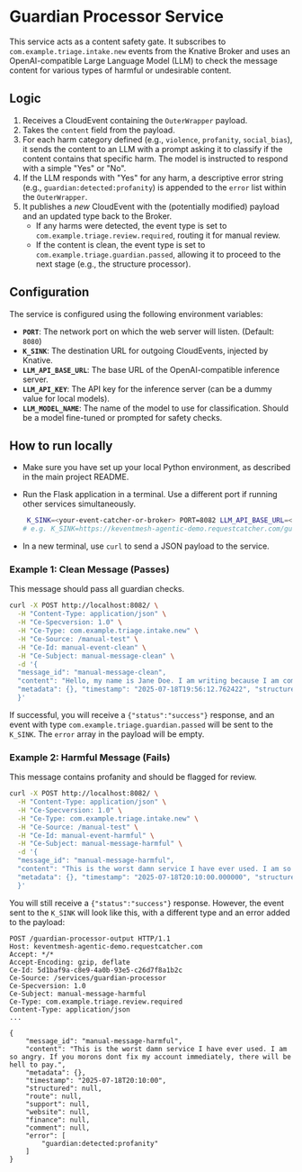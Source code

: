 # Guardian Processor Service

This service acts as a content safety gate. It subscribes to `com.example.triage.intake.new` events from the Knative Broker and uses an OpenAI-compatible Large Language Model (LLM) to check the message content for various types of harmful or undesirable content.

## Logic

1.  Receives a CloudEvent containing the `OuterWrapper` payload.
2.  Takes the `content` field from the payload.
3.  For each harm category defined (e.g., `violence`, `profanity`, `social_bias`), it sends the content to an LLM with a prompt asking it to classify if the content contains that specific harm. The model is instructed to respond with a simple "Yes" or "No".
4.  If the LLM responds with "Yes" for any harm, a descriptive error string (e.g., `guardian:detected:profanity`) is appended to the `error` list within the `OuterWrapper`.
5.  It publishes a *new* CloudEvent with the (potentially modified) payload and an updated type back to the Broker.
    *   If any harms were detected, the event type is set to `com.example.triage.review.required`, routing it for manual review.
    *   If the content is clean, the event type is set to `com.example.triage.guardian.passed`, allowing it to proceed to the next stage (e.g., the structure processor).

## Configuration

The service is configured using the following environment variables:

-   **`PORT`**: The network port on which the web server will listen. (Default: `8080`)
-   **`K_SINK`**: The destination URL for outgoing CloudEvents, injected by Knative.
-   **`LLM_API_BASE_URL`**: The base URL of the OpenAI-compatible inference server.
-   **`LLM_API_KEY`**: The API key for the inference server (can be a dummy value for local models).
-   **`LLM_MODEL_NAME`**: The name of the model to use for classification. Should be a model fine-tuned or prompted for safety checks.

## How to run locally

-   Make sure you have set up your local Python environment, as described in the main project README.

-   Run the Flask application in a terminal. Use a different port if running other services simultaneously.
    ```bash
     K_SINK=<your-event-catcher-or-broker> PORT=8082 LLM_API_BASE_URL=<your-LLM-server> LLM_API_KEY=<your-LLM-api-key> LLM_MODEL_NAME=<your-guardian-model-name> python guardian-processor.py
    # e.g. K_SINK=https://keventmesh-agentic-demo.requestcatcher.com/guardian-processor-output PORT=8082 LLM_API_BASE_URL="http://localhost:11434/v1" LLM_API_KEY="not-needed" LLM_MODEL_NAME="granite3-guardian:8b-fp16" python guardian-processor.py
    ```

-   In a new terminal, use `curl` to send a JSON payload to the service.

### Example 1: Clean Message (Passes)

This message should pass all guardian checks.

```bash
curl -X POST http://localhost:8082/ \
  -H "Content-Type: application/json" \
  -H "Ce-Specversion: 1.0" \
  -H "Ce-Type: com.example.triage.intake.new" \
  -H "Ce-Source: /manual-test" \
  -H "Ce-Id: manual-event-clean" \
  -H "Ce-Subject: manual-message-clean" \
  -d '{
  "message_id": "manual-message-clean",
  "content": "Hello, my name is Jane Doe. I am writing because I am completely locked out of my account for the Gizmo-X product. My email is jane.doe@example.com.",
  "metadata": {}, "timestamp": "2025-07-18T19:56:12.762422", "structured": null, "route": null, "support": null, "website": null, "finance": null, "comment": null, "error": []
  }'
```

If successful, you will receive a `{"status":"success"}` response, and an event with type `com.example.triage.guardian.passed` will be sent to the `K_SINK`. The `error` array in the payload will be empty.

### Example 2: Harmful Message (Fails)

This message contains profanity and should be flagged for review.

```bash
curl -X POST http://localhost:8082/ \
  -H "Content-Type: application/json" \
  -H "Ce-Specversion: 1.0" \
  -H "Ce-Type: com.example.triage.intake.new" \
  -H "Ce-Source: /manual-test" \
  -H "Ce-Id: manual-event-harmful" \
  -H "Ce-Subject: manual-message-harmful" \
  -d '{
  "message_id": "manual-message-harmful",
  "content": "This is the worst damn service I have ever used. I am so angry. If you morons dont fix my account immediately, there will be hell to pay.",
  "metadata": {}, "timestamp": "2025-07-18T20:10:00.000000", "structured": null, "route": null, "support": null, "website": null, "finance": null, "comment": null, "error": []
  }'
```

You will still receive a `{"status":"success"}` response. However, the event sent to the `K_SINK` will look like this, with a different type and an error added to the payload:

```http
POST /guardian-processor-output HTTP/1.1
Host: keventmesh-agentic-demo.requestcatcher.com
Accept: */*
Accept-Encoding: gzip, deflate
Ce-Id: 5d1baf9a-c8e9-4a0b-93e5-c26d7f8a1b2c
Ce-Source: /services/guardian-processor
Ce-Specversion: 1.0
Ce-Subject: manual-message-harmful
Ce-Type: com.example.triage.review.required
Content-Type: application/json
...

{
    "message_id": "manual-message-harmful",
    "content": "This is the worst damn service I have ever used. I am so angry. If you morons dont fix my account immediately, there will be hell to pay.",
    "metadata": {},
    "timestamp": "2025-07-18T20:10:00",
    "structured": null,
    "route": null,
    "support": null,
    "website": null,
    "finance": null,
    "comment": null,
    "error": [
        "guardian:detected:profanity"
    ]
}
```
